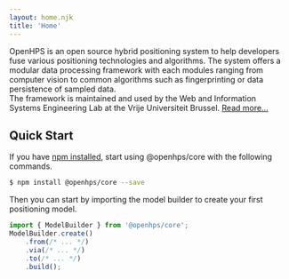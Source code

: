 ```yaml
---
layout: home.njk
title: 'Home'
---
```

<div class="row lead">
    <div class="col-sm-6">
        OpenHPS is an open source hybrid positioning system to help developers fuse various positioning technologies and algorithms. The system offers a modular data processing framework with each modules ranging from computer vision to common algorithms such as fingerprinting or data persistence of sampled data.
    </div>
    <div class="col-sm-6">
        The framework is maintained and used by the Web and Information Systems Engineering Lab at the Vrije Universiteit Brussel. <a href="/docs/about">Read more...</a>
    </div>
</div>

## Quick Start
If you have [npm installed](https://www.npmjs.com/get-npm), start using @openhps/core with the following commands.
```bash
$ npm install @openhps/core --save
```

Then you can start by importing the model builder to create your first positioning model.

```ts twoslash
import { ModelBuilder } from '@openhps/core';
ModelBuilder.create()
    .from(/* ... */)
    .via(/* ... */)
    .to(/* ... */)
    .build();
```

